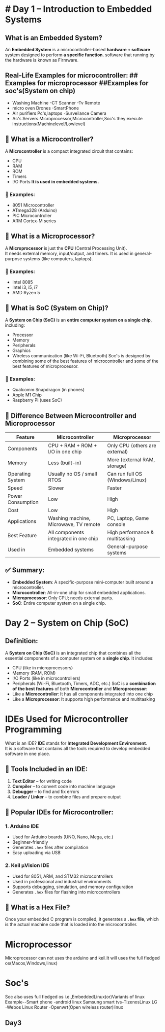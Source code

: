 # # Day 1 – Introduction to Embedded Systems
##  What is an Embedded System?
An **Embedded System** is a microcontroller-based **hardware + software** system designed to perform **a specific function**.
software that running by the hardware is known as Firmware.
 ## Real-Life Examples for microcontroller:   ## Examples for microprocessor      ##Examples for soc's(System on chip)
- Washing Machine                              -CT Scanner                         -Tv Remote
- micro oven                                    Drones                             -SmartPhone
- Air purifiers                                 Pc's,laptops                       -Surveilance Camera
- Ac's                                          Servers
  Microprocessor,Microcontroller,Soc's they execute instructions(Machinelevel/Lowlevel)
## 🔹 What is a Microcontroller?
A **Microcontroller** is a compact integrated circuit that contains:
- CPU
- RAM
- ROM
- Timers
- I/O Ports
**It is used in embedded systems.**
### 🔸 Examples:
- 8051 Microcontroller
- ATmega328 (Arduino)
- PIC Microcontroller
- ARM Cortex-M series

## 🔹 What is a Microprocessor?
A **Microprocessor** is just the **CPU** (Central Processing Unit).  
It needs external memory, input/output, and timers.
It is used in general-purpose systems (like computers, laptops).
### 🔸 Examples:
- Intel 8085
- Intel i3, i5, i7
- AMD Ryzen 5
## 🔹 What is SoC (System on Chip)?
A **System on Chip (SoC)** is an **entire computer system on a single chip**, including:
- Processor
- Memory
- Peripherals
- Graphics
- Wireless communication (like Wi-Fi, Bluetooth)
Soc's is designed by combining some of the best features of microcontroller and some of the best features of microprocessor.
### 🔸 Examples:
- Qualcomm Snapdragon (in phones)
- Apple M1 Chip
- Raspberry Pi (uses SoC)
## 🔹 Difference Between Microcontroller and Microprocessor

|  Feature              |  Microcontroller                            | Microprocessor                         |
|------------------------|----------------------------------------------|------------------------------------------|
| Components             | CPU + RAM + ROM + I/O in one chip            | Only CPU (others are external)           |
| Memory                 | Less (built-in)                              | More (external RAM, storage)             |
| Operating System       | Usually no OS / small RTOS                   | Can run full OS (Windows/Linux)          |
| Speed                  | Slower                                       | Faster                                   |
| Power Consumption      | Low                                          | High                                     |
| Cost                   | Low                                          | High                                     |
| Applications           | Washing machine, Microwave, TV remote       | PC, Laptop, Game console                 |
| Best Feature           | All components integrated in one chip       | High performance & multitasking          |
| Used in                | Embedded systems                             | General-purpose systems                  |

## ✅ Summary:
- **Embedded System**: A specific-purpose mini-computer built around a microcontroller.
- **Microcontroller**: All-in-one chip for small embedded applications.
- **Microprocessor**: Only CPU; needs external parts.
- **SoC**: Entire computer system on a single chip.

  

# Day 2 – System on Chip (SoC)
##  Definition:
A **System on Chip (SoC)** is an integrated chip that combines all the essential components of a computer system on a **single chip**.
It includes:
- CPU (like in microprocessors)
- Memory (RAM, ROM)
- I/O Ports (like in microcontrollers)
- Peripherals (Wi-Fi, Bluetooth, Timers, ADC, etc.)
 SoC is a **combination of the best features** of both **Microcontroller** and **Microprocessor**:
- Like a **Microcontroller**: It has all components integrated into one chip
- Like a **Microprocessor**: It supports high performance and multitasking
# IDEs Used for Microcontroller Programming
 What is an IDE?
**IDE** stands for **Integrated Development Environment**.  
It is a software that contains all the tools required to develop embedded software in one place.
## 🔹 Tools Included in an IDE:
1. **Text Editor** – for writing code  
2. **Compiler** – to convert code into machine language  
3. **Debugger** – to find and fix errors  
4. **Loader / Linker** – to combine files and prepare output
## 🔹 Popular IDEs for Microcontroller:
### 1. **Arduino IDE**
- Used for Arduino boards (UNO, Nano, Mega, etc.)
- Beginner-friendly
- Generates `.hex` files after compilation
- Easy uploading via USB

### 2. **Keil µVision IDE**
- Used for 8051, ARM, and STM32 microcontrollers
- Used in professional and industrial environments
- Supports debugging, simulation, and memory configuration
- Generates `.hex` files for flashing into microcontrollers
## 🔹 What is a Hex File?
Once your embedded C program is compiled, it generates a **`.hex` file**, which is the actual machine code that is loaded into the microcontroller.

# Microprocessor
Microprocessor can not uses the arduino and keil.It will uses the full fledged os(Macos,Windows,linux)

# Soc's
Soc also uses full fledged os i.e.,EmbeddedLinux(or)Variants of linux
Example--Smart phone -android linux
         Samsung smart tvs-TizenosLinux
         LG -Webos Linux
         Router -Openwrt(Open wireless router)linux

## Day3



